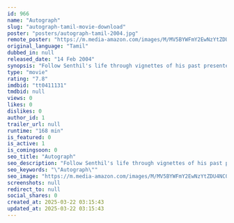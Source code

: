 ```yaml
---
id: 966
name: "Autograph"
slug: "autograph-tamil-movie-download"
poster: "posters/autograph-tamil-2004.jpg"
remote_poster: "https://m.media-amazon.com/images/M/MV5BYWFmY2EwNzYtZDU4NC00OTNmLWJmNzEtMjIwZDgwMWQwYWVmXkEyXkFqcGc@._V1_SX300.jpg"
original_language: "Tamil"
dubbed_in: null
released_date: "14 Feb 2004"
synopsis: "Follow Senthil's life through vignettes of his past presented by the people he visits while distributing his marriage invitations. His love life is the aspect in prime focus -- while we are presented with nuggets of other developm..."
type: "movie"
rating: "7.8"
imdbid: "tt0411131"
tmdbid: null
views: 0
likes: 0
dislikes: 0
author_id: 1
trailer_url: null
runtime: "168 min"
is_featured: 0
is_active: 1
is_comingsoon: 0
seo_title: "Autograph"
seo_description: "Follow Senthil's life through vignettes of his past presented by the people he visits while distributing his marriage invitations. His love life is the aspect in prime focus -- while we are presented with nuggets of other developm..."
seo_keywords: "\"Autograph\""
seo_image: "https://m.media-amazon.com/images/M/MV5BYWFmY2EwNzYtZDU4NC00OTNmLWJmNzEtMjIwZDgwMWQwYWVmXkEyXkFqcGc@._V1_SX300.jpg"
screenshots: null
redirect_to: null
social_shares: 0
created_at: 2025-03-22 03:15:43
updated_at: 2025-03-22 03:15:43
---
```


